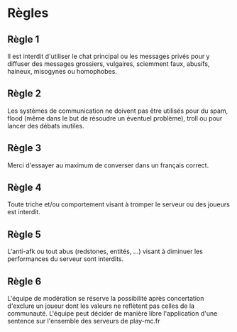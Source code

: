 # Règles

## Règle 1

Il est interdit d'utiliser le chat principal ou les messages privés pour y diffuser des messages grossiers, vulgaires, sciemment faux, abusifs, haineux, misogynes ou homophobes.

## Règle 2

Les systèmes de communication ne doivent pas être utilisés pour du spam, flood \(même dans le but de résoudre un éventuel problème\), troll ou pour lancer des débats inutiles.

## Règle 3

Merci d'essayer au maximum de converser dans un français correct.

## Règle 4

Toute triche et/ou comportement visant à tromper le serveur ou des joueurs est interdit.

## Règle 5

L'anti-afk ou tout abus \(redstones, entités, ...\) visant à diminuer les performances du serveur sont interdits.

## Règle 6

L'équipe de modération se réserve la possibilité après concertation d'exclure un joueur dont les valeurs ne reflètent pas celles de la communauté. L'équipe peut décider de manière libre l'application d'une sentence sur l'ensemble des serveurs de play-mc.fr



